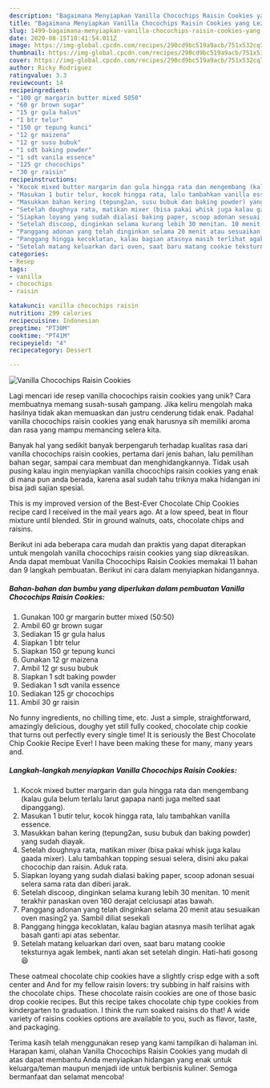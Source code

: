 ```yaml
---
description: "Bagaimana Menyiapkan Vanilla Chocochips Raisin Cookies yang Lezat"
title: "Bagaimana Menyiapkan Vanilla Chocochips Raisin Cookies yang Lezat"
slug: 1499-bagaimana-menyiapkan-vanilla-chocochips-raisin-cookies-yang-lezat
date: 2020-08-15T10:41:54.011Z
image: https://img-global.cpcdn.com/recipes/290cd9bc519a9acb/751x532cq70/vanilla-chocochips-raisin-cookies-foto-resep-utama.jpg
thumbnail: https://img-global.cpcdn.com/recipes/290cd9bc519a9acb/751x532cq70/vanilla-chocochips-raisin-cookies-foto-resep-utama.jpg
cover: https://img-global.cpcdn.com/recipes/290cd9bc519a9acb/751x532cq70/vanilla-chocochips-raisin-cookies-foto-resep-utama.jpg
author: Ricky Rodriguez
ratingvalue: 3.3
reviewcount: 14
recipeingredient:
- "100 gr margarin butter mixed 5050"
- "60 gr brown sugar"
- "15 gr gula halus"
- "1 btr telur"
- "150 gr tepung kunci"
- "12 gr maizena"
- "12 gr susu bubuk"
- "1 sdt baking powder"
- "1 sdt vanila essence"
- "125 gr chocochips"
- "30 gr raisin"
recipeinstructions:
- "Kocok mixed butter margarin dan gula hingga rata dan mengembang (kalau gula belum terlalu larut gapapa nanti juga melted saat dipanggang)."
- "Masukan 1 butir telur, kocok hingga rata, lalu tambahkan vanilla essence."
- "Masukkan bahan kering (tepung2an, susu bubuk dan baking powder) yang sudah diayak."
- "Setelah doughnya rata, matikan mixer (bisa pakai whisk juga kalau gaada mixer). Lalu tambahkan topping sesuai selera, disini aku pakai chocochip dan raisin. Aduk rata."
- "Siapkan loyang yang sudah dialasi baking paper, scoop adonan sesuai selera sama rata dan diberi jarak."
- "Setelah discoop, dinginkan selama kurang lebih 30 menitan. 10 menit terakhir panaskan oven 160 derajat celciusapi atas bawah."
- "Panggang adonan yang telah dinginkan selama 20 menit atau sesuaikan oven masing2 ya. Sambil diliat sesekali"
- "Panggang hingga kecoklatan, kalau bagian atasnya masih terlihat agak basah ganti api atas sebentar."
- "Setelah matang keluarkan dari oven, saat baru matang cookie teksturnya agak lembek, nanti akan set setelah dingin. Hati-hati gosong😆"
categories:
- Resep
tags:
- vanilla
- chocochips
- raisin

katakunci: vanilla chocochips raisin 
nutrition: 299 calories
recipecuisine: Indonesian
preptime: "PT30M"
cooktime: "PT41M"
recipeyield: "4"
recipecategory: Dessert

---
```



![Vanilla Chocochips Raisin Cookies](https://img-global.cpcdn.com/recipes/290cd9bc519a9acb/751x532cq70/vanilla-chocochips-raisin-cookies-foto-resep-utama.jpg)

Lagi mencari ide resep vanilla chocochips raisin cookies yang unik? Cara membuatnya memang susah-susah gampang. Jika keliru mengolah maka hasilnya tidak akan memuaskan dan justru cenderung tidak enak. Padahal vanilla chocochips raisin cookies yang enak harusnya sih memiliki aroma dan rasa yang mampu memancing selera kita.

Banyak hal yang sedikit banyak berpengaruh terhadap kualitas rasa dari vanilla chocochips raisin cookies, pertama dari jenis bahan, lalu pemilihan bahan segar, sampai cara membuat dan menghidangkannya. Tidak usah pusing kalau ingin menyiapkan vanilla chocochips raisin cookies yang enak di mana pun anda berada, karena asal sudah tahu triknya maka hidangan ini bisa jadi sajian spesial.

This is my improved version of the Best-Ever Chocolate Chip Cookies recipe card I received in the mail years ago. At a low speed, beat in flour mixture until blended. Stir in ground walnuts, oats, chocolate chips and raisins.


Berikut ini ada beberapa cara mudah dan praktis yang dapat diterapkan untuk mengolah vanilla chocochips raisin cookies yang siap dikreasikan. Anda dapat membuat Vanilla Chocochips Raisin Cookies memakai 11 bahan dan 9 langkah pembuatan. Berikut ini cara dalam menyiapkan hidangannya.

<!--inarticleads1-->

##### Bahan-bahan dan bumbu yang diperlukan dalam pembuatan Vanilla Chocochips Raisin Cookies:

1. Gunakan 100 gr margarin butter mixed (50:50)
1. Ambil 60 gr brown sugar
1. Sediakan 15 gr gula halus
1. Siapkan 1 btr telur
1. Siapkan 150 gr tepung kunci
1. Gunakan 12 gr maizena
1. Ambil 12 gr susu bubuk
1. Siapkan 1 sdt baking powder
1. Sediakan 1 sdt vanila essence
1. Sediakan 125 gr chocochips
1. Ambil 30 gr raisin


No funny ingredients, no chilling time, etc. Just a simple, straightforward, amazingly delicious, doughy yet still fully cooked, chocolate chip cookie that turns out perfectly every single time! It is seriously the Best Chocolate Chip Cookie Recipe Ever! I have been making these for many, many years and. 

<!--inarticleads2-->

##### Langkah-langkah menyiapkan Vanilla Chocochips Raisin Cookies:

1. Kocok mixed butter margarin dan gula hingga rata dan mengembang (kalau gula belum terlalu larut gapapa nanti juga melted saat dipanggang).
1. Masukan 1 butir telur, kocok hingga rata, lalu tambahkan vanilla essence.
1. Masukkan bahan kering (tepung2an, susu bubuk dan baking powder) yang sudah diayak.
1. Setelah doughnya rata, matikan mixer (bisa pakai whisk juga kalau gaada mixer). Lalu tambahkan topping sesuai selera, disini aku pakai chocochip dan raisin. Aduk rata.
1. Siapkan loyang yang sudah dialasi baking paper, scoop adonan sesuai selera sama rata dan diberi jarak.
1. Setelah discoop, dinginkan selama kurang lebih 30 menitan. 10 menit terakhir panaskan oven 160 derajat celciusapi atas bawah.
1. Panggang adonan yang telah dinginkan selama 20 menit atau sesuaikan oven masing2 ya. Sambil diliat sesekali
1. Panggang hingga kecoklatan, kalau bagian atasnya masih terlihat agak basah ganti api atas sebentar.
1. Setelah matang keluarkan dari oven, saat baru matang cookie teksturnya agak lembek, nanti akan set setelah dingin. Hati-hati gosong😆


These oatmeal chocolate chip cookies have a slightly crisp edge with a soft center and And for my fellow raisin lovers: try subbing in half raisins with the chocolate chips. These chocolate raisin cookies are one of those basic drop cookie recipes. But this recipe takes chocolate chip type cookies from kindergarten to graduation. I think the rum soaked raisins do that! A wide variety of raisins cookies options are available to you, such as flavor, taste, and packaging. 

Terima kasih telah menggunakan resep yang kami tampilkan di halaman ini. Harapan kami, olahan Vanilla Chocochips Raisin Cookies yang mudah di atas dapat membantu Anda menyiapkan hidangan yang enak untuk keluarga/teman maupun menjadi ide untuk berbisnis kuliner. Semoga bermanfaat dan selamat mencoba!
